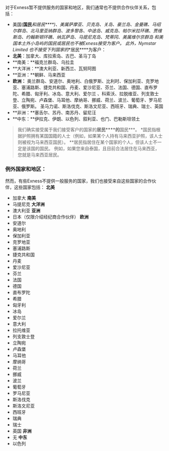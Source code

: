 
对于Exness暂不提供服务的国家和地区，我们通常也不提供合作伙伴关系，包括：
* 美国(**国民***和**居民****)、美属萨摩亚、贝克岛、关岛、豪兰岛、金曼礁、马绍尔群岛、北马里亚纳群岛、波多黎各、中途岛、威克岛、帕尔米拉环礁、贾维斯岛、约翰斯顿环礁、纳瓦萨岛、马提尼克岛、梵蒂冈、美属维尔京群岛 和美国本土外小岛屿的国民或居民也不被Exness接受为客户。
此外，Nymstar Limited 也不接受下列国家的**居民****为客户：
* **北美**：加拿大、库拉索岛、古巴、圣马丁岛
* **南美：**福克兰群岛、乌拉圭
* **大洋洲：**澳大利亚、新西兰、瓦努阿图
* **亚洲：**朝鲜、马来西亚
* **欧洲：** 奥兰群岛、安道尔、奥地利、白俄罗斯、比利时、保加利亚、克罗地亚、塞浦路斯、捷克共和国、丹麦、爱沙尼亚、芬兰、法国、德国、直布罗陀、希腊、匈牙利、冰岛、意大利、爱尔兰 、科索沃、拉脱维亚、列支敦士登、立陶宛、卢森堡、马耳他、摩纳哥、挪威、荷兰、波兰、葡萄牙、罗马尼亚、俄罗斯。 圣马力诺、斯洛伐克、斯洛文尼亚、西班牙、瑞典、瑞士、英国
* **非洲：**塞舌尔、苏丹、南苏丹、留尼汪
* **中东：**伊拉克、伊朗、以色列、叙利亚、也门、巴勒斯坦领土
> 我们确实接受属于我们接受客户的国家的**居民****的**国民***。
*国民指根据护照拥有某国国籍的人士（例如，如果某个人持有马来西亚护照，该人士则被视为马来西亚国民）。
**居民指居住在某个国家的个人，但该人士不一定是该国的国民。 例如，如果您来自泰国，且目前合法居住在马来西亚，您就是马来西亚居民。
### 例外国家和地区： ###
然而，有些Exness不提供一般服务的国家，我们也接受来自这些国家的合作伙伴，这些国家包括：
**北美**
-   加拿大
**南美**
-   马提尼克
**大洋洲**
-   澳大利亚
**亚洲**
-   日本（仅限介绍经纪商合作伙伴）
**欧洲**
-   安道尔
-   奥地利
-   保加利亚
-   克罗地亚
-   塞浦路斯
-   捷克共和国
-   丹麦
-   爱沙尼亚
-   芬兰
-   法国
-   德国
-   直布罗陀
-   希腊
-   匈牙利
-   冰岛
-   爱尔兰
-   意大利
-   拉托维亚
-   列支敦士登
-   立陶宛
-   卢森堡
-   马耳他
-   摩纳哥
-   荷兰
-   挪威
-   波兰
-   葡萄牙
-   罗马尼亚
-   斯洛伐克
-   斯洛文尼亚
-   西班牙
-   瑞典
-   瑞士
-   英国
**非洲**
-   无
**中东**
-   以色列